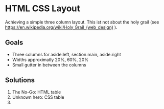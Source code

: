 # HTML CSS Layout

Achieving a simple three column layout. This ist not about the holy grail (see https://en.wikipedia.org/wiki/Holy_Grail_(web_design) ).

## Goals

- Three columns for aside.left, section.main, aside.right
- Widths approximatly 20%, 60%, 20%
- Small gutter in between the columns

## Solutions

1. The No-Go: HTML table
2. Unknown hero: CSS table
3. 